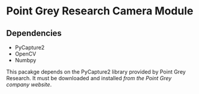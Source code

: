 # Point Grey Research Camera Module

## Dependencies

- PyCapture2
- OpenCV
- Numbpy

This pacakge depends on the PyCapture2 library provided by Point Grey Research. It must be downloaded and installed *from the Point Grey company website*. 
